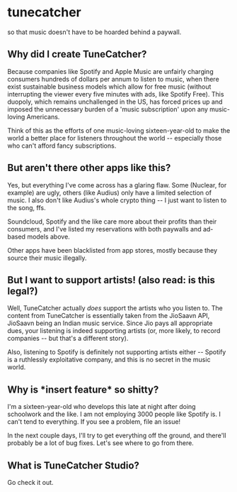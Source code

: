 # tunecatcher
so that music doesn't have to be hoarded behind a paywall. 

## Why did I create TuneCatcher? 

Because companies like Spotify and Apple Music are unfairly charging consumers hundreds of dollars per annum to listen to music, when there exist  sustainable business models which allow for free music (without interrupting the viewer every five minutes with ads, like Spotify Free). This duopoly, which remains unchallenged in the US, has forced prices up and imposed the unnecessary burden of a 'music subscription' upon any music-loving Americans. 

Think of this as the efforts of one music-loving sixteen-year-old to make the world a better place for listeners throughout the world -- especially those who can't afford fancy subscriptions.

## But aren't there other apps like this? 

Yes, but everything I've come across has a glaring flaw. Some (Nuclear, for example) are ugly, others (like Audius) only have a limited selection of music. I also don't like Audius's whole crypto thing -- I just want to listen to the song, ffs. 

Soundcloud, Spotify and the like care more about their profits than their consumers, and I've listed my reservations with both paywalls and ad-based models above. 

Other apps have been blacklisted from app stores, mostly because they source their music illegally. 

## But I want to support artists! (also read: is this legal?) 

Well, TuneCatcher actually *does* support the artists who you listen to. The content from TuneCatcher is essentially taken from the JioSaavn API, JioSaavn being an Indian music service. Since Jio pays all appropriate dues, your listening is indeed supporting artists (or, more likely, to record companies -- but that's a different story). 

Also, listening to Spotify is definitely not supporting artists either -- Spotify is a ruthlessly exploitative company, and this is no secret in the music world. 

## Why is \*insert feature\* so shitty? 

I'm a sixteen-year-old who develops this late at night after doing schoolwork and the like. I am not employing 3000 people like Spotify is. I can't tend to everything. If you see a problem, file an issue! 

In the next couple days, I'll try to get everything off the ground, and there'll probably be a lot of bug fixes. Let's see where to go from there. 

## What is TuneCatcher Studio? 

Go check it out. 
